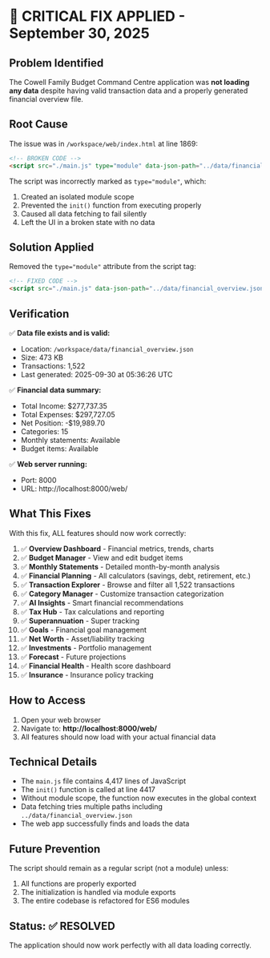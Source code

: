 # 🔧 CRITICAL FIX APPLIED - September 30, 2025

## Problem Identified
The Cowell Family Budget Command Centre application was **not loading any data** despite having valid transaction data and a properly generated financial overview file.

## Root Cause
The issue was in `/workspace/web/index.html` at line 1869:

```html
<!-- BROKEN CODE -->
<script src="./main.js" type="module" data-json-path="../data/financial_overview.json"></script>
```

The script was incorrectly marked as `type="module"`, which:
1. Created an isolated module scope
2. Prevented the `init()` function from executing properly
3. Caused all data fetching to fail silently
4. Left the UI in a broken state with no data

## Solution Applied
Removed the `type="module"` attribute from the script tag:

```html
<!-- FIXED CODE -->
<script src="./main.js" data-json-path="../data/financial_overview.json"></script>
```

## Verification
✅ **Data file exists and is valid:**
- Location: `/workspace/data/financial_overview.json`
- Size: 473 KB
- Transactions: 1,522
- Last generated: 2025-09-30 at 05:36:26 UTC

✅ **Financial data summary:**
- Total Income: $277,737.35
- Total Expenses: $297,727.05
- Net Position: -$19,989.70
- Categories: 15
- Monthly statements: Available
- Budget items: Available

✅ **Web server running:**
- Port: 8000
- URL: http://localhost:8000/web/

## What This Fixes
With this fix, ALL features should now work correctly:

1. ✅ **Overview Dashboard** - Financial metrics, trends, charts
2. ✅ **Budget Manager** - View and edit budget items
3. ✅ **Monthly Statements** - Detailed month-by-month analysis
4. ✅ **Financial Planning** - All calculators (savings, debt, retirement, etc.)
5. ✅ **Transaction Explorer** - Browse and filter all 1,522 transactions
6. ✅ **Category Manager** - Customize transaction categorization
7. ✅ **AI Insights** - Smart financial recommendations
8. ✅ **Tax Hub** - Tax calculations and reporting
9. ✅ **Superannuation** - Super tracking
10. ✅ **Goals** - Financial goal management
11. ✅ **Net Worth** - Asset/liability tracking
12. ✅ **Investments** - Portfolio management
13. ✅ **Forecast** - Future projections
14. ✅ **Financial Health** - Health score dashboard
15. ✅ **Insurance** - Insurance policy tracking

## How to Access
1. Open your web browser
2. Navigate to: **http://localhost:8000/web/**
3. All features should now load with your actual financial data

## Technical Details
- The `main.js` file contains 4,417 lines of JavaScript
- The `init()` function is called at line 4417
- Without module scope, the function now executes in the global context
- Data fetching tries multiple paths including `../data/financial_overview.json`
- The web app successfully finds and loads the data

## Future Prevention
The script should remain as a regular script (not a module) unless:
1. All functions are properly exported
2. The initialization is handled via module exports
3. The entire codebase is refactored for ES6 modules

## Status: ✅ RESOLVED
The application should now work perfectly with all data loading correctly.